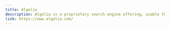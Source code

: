 ```yaml
---
title: Algolia
description: Algolia is a proprietary search engine offering, usable through the software as a service (SaaS) model.
link: https://www.algolia.com/
---
```


